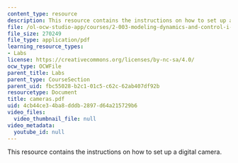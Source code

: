 ```yaml
---
content_type: resource
description: This resource contains the instructions on how to set up a digital camera.
file: /ol-ocw-studio-app/courses/2-003-modeling-dynamics-and-control-i-spring-2005/4cb44ce34ba8dddb2897d64a215729b6_cameras.pdf
file_size: 270249
file_type: application/pdf
learning_resource_types:
- Labs
license: https://creativecommons.org/licenses/by-nc-sa/4.0/
ocw_type: OCWFile
parent_title: Labs
parent_type: CourseSection
parent_uid: fbc55028-b2c1-01c5-c62c-62ab407df92b
resourcetype: Document
title: cameras.pdf
uid: 4cb44ce3-4ba8-dddb-2897-d64a215729b6
video_files:
  video_thumbnail_file: null
video_metadata:
  youtube_id: null
---
```

This resource contains the instructions on how to set up a digital camera.